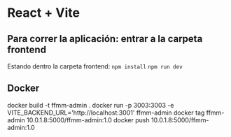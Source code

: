 # React + Vite

## Para correr la aplicación: entrar a la carpeta frontend
Estando dentro la carpeta frontend:
```npm install```
```npm run dev```


## Docker
docker build -t ffmm-admin .
docker run -p 3003:3003 -e VITE_BACKEND_URL='http://localhost:3001' ffmm-admin
docker tag ffmm-admin 10.0.1.8:5000/ffmm-admin:1.0
docker push 10.0.1.8:5000/ffmm-admin:1.0

